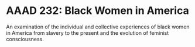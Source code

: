 # AAAD 232: Black Women in America

An examination of the individual and collective experiences of black women in America from slavery to the present and the evolution of feminist consciousness.